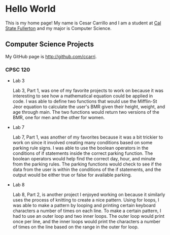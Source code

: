 # Hello World

This is my home page! My name is Cesar Carrillo and I am a student at [Cal State Fullerton](http://www.fullerton.edu/) and my major is Computer Science.

## Computer Science Projects

My GitHub page is http://github.com/ccarri.

### CPSC 120

* Lab 3

    Lab 3, Part 1, was one of my favorite projects to work on because it was interesting to see how a mathematical equation could be applied in code. I was able to define two functions that would use the Mifflin-St Jeor equation to calculate the user's BMR given their height, weight, and age through main. The two functions would return two versions of the BMR, one for men and the other for women.

* Lab 7

    Lab 7, Part 1, was another of my favorites because it was a bit trickier to work on since it involved creating many conditions based on some parking rule signs. I was able to use the boolean operators in the conditions of if statements inside the correct parking function. The boolean operators would help find the correct day, hour, and minute from the parking rules. The parking functions would check to see if the data from the user is within the conditions of the if statements, and the output would be either true or false for available parking.

* Lab 8

    Lab 8, Part 2, is another project I enjoyed working on because it similarly uses the process of knitting to create a nice pattern. Using for loops, I was able to make a pattern by looping and printing certain keyboard characters a number of times on each line. To make a certain pattern, I had to use an outer loop and two inner loops. The outer loop would print once per line, and the inner loops would print the characters a number of times on the line based on the range in the outer for loop.